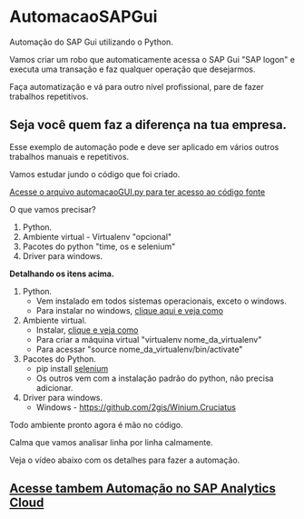 # AutomacaoSAPGui
Automação do SAP Gui utilizando o Python.

Vamos criar um robo que automaticamente acessa o SAP Gui "SAP logon" e executa uma transação e faz qualquer operação que desejarmos.

Faça automatização e vá para outro nível profissional, pare de fazer trabalhos repetitivos.

## Seja você quem faz a diferença na tua empresa.

Esse exemplo de automação pode e deve ser aplicado em vários outros trabalhos manuais e repetitivos.

Vamos estudar jundo o código que foi criado.

[Acesse o arquivo automacaoGUI.py para ter acesso ao código fonte](automacaoGUI.py)

O que vamos precisar?

1. Python.
2. Ambiente virtual - Virtualenv "opcional"
3. Pacotes do python "time, os e selenium"
4. Driver para windows.

**Detalhando os itens acima.**

1. Python.
    - Vem instalado em todos sistemas operacionais, exceto o windows.
    - Para instalar no windows, [clique aqui e veja como](https://python.org.br/instalacao-windows/)
2. Ambiente virtual.
    - Instalar, [clique e veja como](https://virtualenv.pypa.io/en/latest/installation.html#via-pip)
    - Para criar a máquina virtual "virtualenv nome_da_virtualenv"
    - Para acessar "source nome_da_virtualenv/bin/activate"
3. Pacotes do Python.
    - pip install [selenium](https://www.selenium.dev/documentation/en/)
    - Os outros vem com a instalação padrão do python, não precisa adicionar.
4. Driver para windows.
    - Windows - https://github.com/2gis/Winium.Cruciatus

Todo ambiente pronto agora é mão no código.

Calma que vamos analisar linha por linha calmamente.

Veja o vídeo abaixo com os detalhes para fazer a automação.

## [Acesse tambem Automação no SAP Analytics Cloud](https://github.com/cirojunior/AutomacaoExportSAC)
